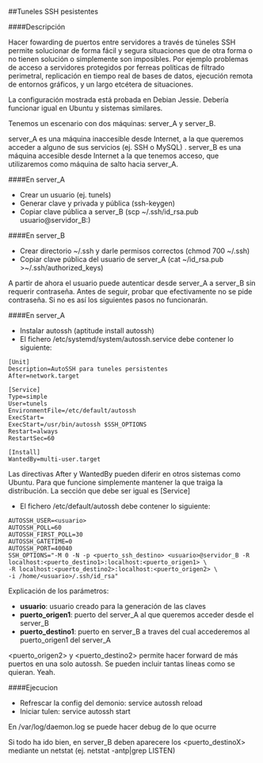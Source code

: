 ##Tuneles SSH pesistentes

####Descripción

Hacer fowarding de puertos entre servidores a través de túneles SSH permite solucionar de forma fácil y segura situaciones que de otra forma o no tienen solución o simplemente son imposibles. Por ejemplo problemas de acceso a servidores protegidos por ferreas políticas de filtrado perimetral, replicación en tiempo real de bases de datos, ejecución remota de entornos gráficos, y un largo etcétera de situaciones.

La configuración mostrada está probada en Debian Jessie. Debería funcionar igual en Ubuntu y sistemas similares.

Tenemos un escenario con dos máquinas: server_A y server_B.

server_A es una máquina inaccesible desde Internet, a la que queremos acceder a alguno de sus servicios (ej. SSH o MySQL)
.
server_B es una máquina accesible desde Internet a la que tenemos acceso, que utilizaremos como máquina de salto hacia server_A.

####En server_A
- Crear un usuario (ej. tunels)
- Generar clave y privada y pública (ssh-keygen)
- Copiar clave pública a server_B (scp ~/.ssh/id_rsa.pub usuario@servidor_B:)

####En server_B
- Crear directorio ~/.ssh y darle permisos correctos (chmod 700 ~/.ssh)
- Copiar clave pública del usuario de server_A (cat ~/id_rsa.pub >~/.ssh/authorized_keys)

A partir de ahora el usuario puede autenticar desde server_A a server_B sin requerir contraseña.
Antes de seguir, probar que efectivamente no se pide contraseña. Si no es así los siguientes pasos no funcionarán.

####En server_A
- Instalar autossh (aptitude install autossh)
- El fichero /etc/systemd/system/autossh.service debe contener lo siguiente:

```
[Unit]
Description=AutoSSH para tuneles persistentes
After=network.target

[Service]
Type=simple
User=tunels
EnvironmentFile=/etc/default/autossh
ExecStart=
ExecStart=/usr/bin/autossh $SSH_OPTIONS
Restart=always
RestartSec=60

[Install]
WantedBy=multi-user.target
```
Las directivas After y WantedBy pueden diferir en otros sistemas como Ubuntu. Para que funcione simplemente mantener la que traiga la distribución. La sección que debe ser igual es [Service]

- El fichero /etc/default/autossh debe contener lo siguiente:
```
AUTOSSH_USER=<usuario>
AUTOSSH_POLL=60
AUTOSSH_FIRST_POLL=30
AUTOSSH_GATETIME=0
AUTOSSH_PORT=40040
SSH_OPTIONS="-M 0 -N -p <puerto_ssh_destino> <usuario>@servidor_B -R localhost:<puerto_destino1>:localhost:<puerto_origen1> \
-R localhost:<puerto_destino2>:localhost:<puerto_origen2> \
-i /home/<usuario>/.ssh/id_rsa"
```

Explicación de los parámetros:
- **usuario**: usuario creado para la generación de las claves
- **puerto_origen1**: puerto del server_A al que queremos acceder desde el server_B
- **puerto_destino1**: puerto en server_B a traves del cual accederemos al puerto_origen1 del server_A

<puerto_origen2> y <puerto_destino2> permite hacer forward de más puertos en una solo autossh. Se pueden incluir tantas líneas como se quieran. Yeah.

####Ejecucion
- Refrescar la config del demonio: service autossh reload
- Iniciar tulen: service autossh start

En /var/log/daemon.log se puede hacer debug de lo que ocurre

Si todo ha ido bien, en server_B deben aparecere los <puerto_destinoX> mediante un netstat (ej. netstat -antp|grep LISTEN)

